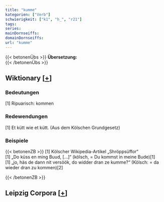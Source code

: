 ```yaml
---
title: "kumme"
kategorien: ["Verb"]
schwierigkeit: ["k1", "h_", "r21"]
tags:
series:
mainDornseiffs:
domainDornseiffs:
url: "kumme"
---
```


{{< betonenÜbs >}}
**Übersetzung:**  
{{< /betonenÜbs >}}

## Wiktionary [[+](https://de.wiktionary.org/wiki/kumme)]

### Bedeutungen
[1] Ripuarisch: kommen  

### Redewendungen
[1] Et kütt wie et kütt. (Aus dem Kölschen Grundgesetz)  

### Beispiele
{{< betonenZB >}}
[1] Kölscher Wikipedia-Artikel „Shröppsüffor“  
[1] „Do küss en ming Buud, […]“ (kölsch, = Du kommst in meine Bude)[1]  
[1] „jo, häs de dann nit versöök, do widder dran ze kumme?“ (Kölsch: = da wieder dran zu kommen)[2]  

{{< /betonenZB >}}

## Leipzig Corpora [[+](https://corpora.uni-leipzig.de/en/res?word=kumme&corpusId=deu_newscrawl-public_2018)]

